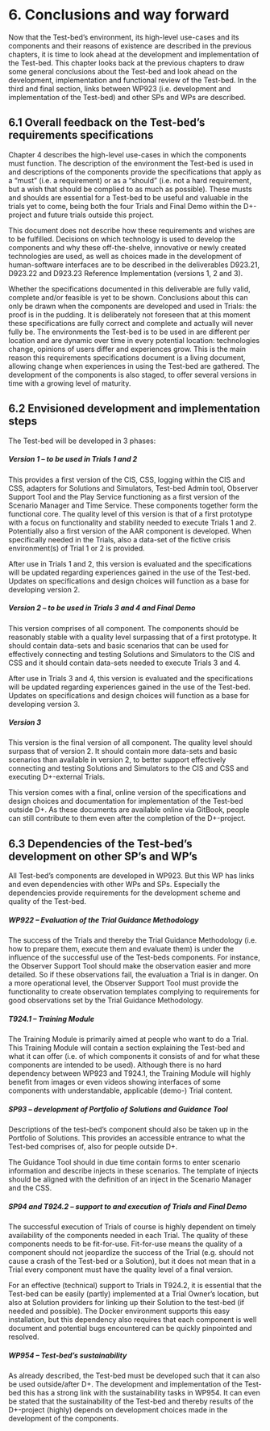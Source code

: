 # 6.   Conclusions and way forward

Now that the Test-bed’s environment, its high-level use-cases and its components and their reasons of existence are described in the previous chapters, it is time to look ahead at the development and implementation of the Test-bed. This chapter looks back at the previous chapters to draw some general conclusions about the Test-bed and look ahead on the development, implementation and functional review of the Test-bed. In the third and final section, links between WP923 \(i.e. development and implementation of the Test-bed\) and other SPs and WPs are described.

## 6.1   Overall feedback on the Test-bed’s requirements specifications

Chapter 4 describes the high-level use-cases in which the components must function. The description of the environment the Test-bed is used in and descriptions of the components provide the specifications that apply as a “must” \(i.e. a requirement\) or as a “should” \(i.e. not a hard requirement, but a wish that should be complied to as much as possible\). These musts and shoulds are essential for a Test-bed to be useful and valuable in the trials yet to come, being both the four Trials and Final Demo within the D+-project and future trials outside this project.

This document does not describe how these requirements and wishes are to be fulfilled. Decisions on which technology is used to develop the components and why these off-the-shelve, innovative or newly created technologies are used, as well as choices made in the development of human-software interfaces are to be described in the deliverables D923.21, D923.22 and D923.23 Reference Implementation \(versions 1, 2 and 3\).

Whether the specifications documented in this deliverable are fully valid, complete and/or feasible is yet to be shown. Conclusions about this can only be drawn when the components are developed and used in Trials: the proof is in the pudding. It is deliberately not foreseen that at this moment these specifications are fully correct and complete and actually will never fully be. The environments the Test-bed is to be used in are different per location and are dynamic over time in every potential location: technologies change, opinions of users differ and experiences grow. This is the main reason this requirements specifications document is a living document, allowing change when experiences in using the Test-bed are gathered. The development of the components is also staged, to offer several versions in time with a growing level of maturity.

## 6.2   Envisioned development and implementation steps

The Test-bed will be developed in 3 phases:

##### Version 1 – to be used in Trials 1 and 2

This provides a first version of the CIS, CSS, logging within the CIS and CSS, adapters for Solutions and Simulators, Test-bed Admin tool, Observer Support Tool and the Play Service functioning as a first version of the Scenario Manager and Time Service. These components together form the functional core. The quality level of this version is that of a first prototype with a focus on functionality and stability needed to execute Trials 1 and 2. Potentially also a first version of the AAR component is developed. When specifically needed in the Trials, also a data-set of the fictive crisis environment\(s\) of Trial 1 or 2 is provided.

After use in Trials 1 and 2, this version is evaluated and the specifications will be updated regarding experiences gained in the use of the Test-bed. Updates on specifications and design choices will function as a base for developing version 2.

##### Version 2 – to be used in Trials 3 and 4 and Final Demo

This version comprises of all component. The components should be reasonably stable with a quality level surpassing that of a first prototype. It should contain data-sets and basic scenarios that can be used for effectively connecting and testing Solutions and Simulators to the CIS and CSS and it should contain data-sets needed to execute Trials 3 and 4.

After use in Trials 3 and 4, this version is evaluated and the specifications will be updated regarding experiences gained in the use of the Test-bed. Updates on specifications and design choices will function as a base for developing version 3.

##### Version 3

This version is the final version of all component. The quality level should surpass that of version 2. It should contain more data-sets and basic scenarios than available in version 2, to better support effectively connecting and testing Solutions and Simulators to the CIS and CSS and executing D+-external Trials.

This version comes with a final, online version of the specifications and design choices and documentation for implementation of the Test-bed outside D+. As these documents are available online via GitBook, people can still contribute to them even after the completion of the D+-project.

## 6.3   Dependencies of the Test-bed’s development on other SP’s and WP’s

All Test-bed’s components are developed in WP923. But this WP has links and even dependencies with other WPs and SPs. Especially the dependencies provide requirements for the development scheme and quality of the Test-bed.

##### WP922 – Evaluation of the Trial Guidance Methodology

The success of the Trials and thereby the Trial Guidance Methodology \(i.e. how to prepare them, execute them and evaluate them\) is under the influence of the successful use of the Test-beds components. For instance, the Observer Support Tool should make the observation easier and more detailed. So if these observations fail, the evaluation a Trial is in danger. On a more operational level, the Observer Support Tool must provide the functionality to create observation templates complying to requirements for good observations set by the Trial Guidance Methodology.

##### T924.1 – Training Module

The Training Module is primarily aimed at people who want to do a Trial. This Training Module will contain a section explaining the Test-bed and what it can offer \(i.e. of which components it consists of and for what these components are intended to be used\). Although there is no hard dependency between WP923 and T924.1, the Training Module will highly benefit from images or even videos showing interfaces of some components with understandable, applicable \(demo-\) Trial content.

##### SP93 – development of Portfolio of Solutions and Guidance Tool

Descriptions of the test-bed’s component should also be taken up in the Portfolio of Solutions. This provides an accessible entrance to what the Test-bed comprises of, also for people outside D+.

The Guidance Tool should in due time contain forms to enter scenario information and describe injects in these scenarios. The template of injects should be aligned with the definition of an inject in the Scenario Manager and the CSS.

##### SP94 and T924.2 – support to and execution of Trials and Final Demo

The successful execution of Trials of course is highly dependent on timely availability of the components needed in each Trial. The quality of these components needs to be fit-for-use. Fit-for-use means the quality of a component should not jeopardize the success of the Trial \(e.g. should not cause a crash of the Test-bed or a Solution\), but it does not mean that in a Trial every component must have the quality level of a final version.

For an effective \(technical\) support to Trials in T924.2, it is essential that the Test-bed can be easily \(partly\) implemented at a Trial Owner’s location, but also at Solution providers for linking up their Solution to the test-bed \(if needed and possible\). The Docker environment supports this easy installation, but this dependency also requires that each component is well document and potential bugs encountered can be quickly pinpointed and resolved.

##### WP954 – Test-bed’s sustainability

As already described, the Test-bed must be developed such that it can also be used outside/after D+. The development and implementation of the Test-bed this has a strong link with the sustainability tasks in WP954. It can even be stated that the sustainability of the Test-bed and thereby results of the D+-project \(highly\) depends on development choices made in the development of the components.

